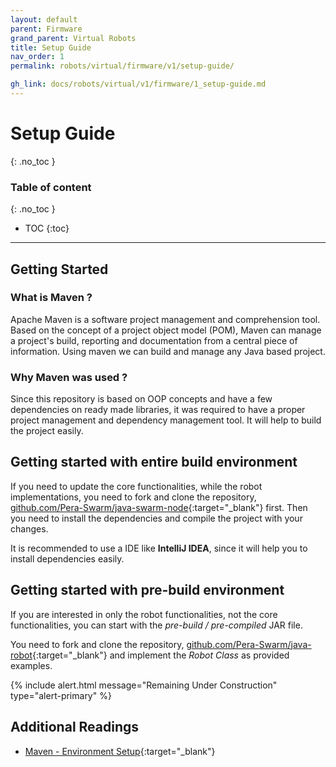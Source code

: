 ```yaml
---
layout: default
parent: Firmware
grand_parent: Virtual Robots
title: Setup Guide
nav_order: 1
permalink: robots/virtual/firmware/v1/setup-guide/

gh_link: docs/robots/virtual/v1/firmware/1_setup-guide.md
---
```


# Setup Guide
{: .no_toc }

### Table of content
{: .no_toc }
- TOC
{:toc}

----
## Getting Started

### What is Maven ?

Apache Maven is a software project management and comprehension tool. Based on the concept of a project object model (POM), Maven can manage a project's build, reporting and documentation from a central piece of information. Using maven we can build and manage any Java based project.

### Why Maven was used ?

Since this repository is based on OOP concepts and have a few dependencies on ready made libraries, it was required to have a proper project management and dependency management tool. It will help to build the project easily.  


## Getting started with entire build environment

If you need to update the core functionalities, while the robot implementations, you need to  fork and clone the repository, [github.com/Pera-Swarm/java-swarm-node](https://github.com/Pera-Swarm/java-swarm-node){:target="_blank"} first. Then you need to install the dependencies and compile the project with your changes.

It is recommended to use a IDE like **IntelliJ IDEA**, since it will help you to install dependencies easily.

<!-- TODO: @Dilshani, can you write the rest with instructions? -->


## Getting started with pre-build environment

If you are interested in only the robot functionalities, not the core functionalities, you can start with the *pre-build / pre-compiled* JAR file.

You need to fork and clone the repository, [github.com/Pera-Swarm/java-robot](https://github.com/Pera-Swarm/java-robot){:target="_blank"} and implement the *Robot Class* as provided examples.

{% include alert.html message="Remaining Under Construction" type="alert-primary" %}

## Additional Readings

- [Maven - Environment Setup](https://www.tutorialspoint.com/maven/maven_environment_setup.htm){:target="_blank"}
